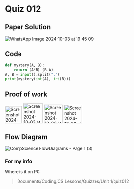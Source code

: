 # Quiz 012

## Paper Solution
![WhatsApp Image 2024-10-03 at 19 45 09](https://github.com/user-attachments/assets/a7262a12-22c7-47b3-aabf-009ef5b32e88)

## Code
```.py
def mystery(A, B):
    return (A*B)-(B-A)
A, B = input().split(",")
print(mystery(int(A), int(B)))
```

## Proof of work
<img width="55" alt="Screenshot 2024-10-03 at 19 43 30" src="https://github.com/user-attachments/assets/ceb4221a-7da6-4f63-9c08-3b00da37e786">
<img width="65" alt="Screenshot 2024-10-03 at 19 43 40" src="https://github.com/user-attachments/assets/365b74d6-03cd-4720-84a8-9398a0bfd50c">
<img width="61" alt="Screenshot 2024-10-03 at 19 43 50" src="https://github.com/user-attachments/assets/fb7e6b09-5eab-4064-bd00-b312e96307b3">
<img width="60" alt="Screenshot 2024-10-03 at 19 44 00" src="https://github.com/user-attachments/assets/ebf6def9-56b8-407c-b92c-b498fc21437c">

## Flow Diagram
![CompScience FlowDiagrams - Page 1 (3)](https://github.com/user-attachments/assets/6fba420e-2618-4b73-a229-6ee1aba7ef4a)

### For my info
Where is it on PC
>Documents/Coding/CS Lessons/Quizzes/Unit 1/quiz012

